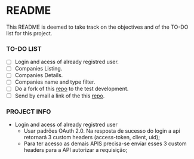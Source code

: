 # README #

This README is deemed to take track on the objectives and of the TO-DO list for this project.

### TO-DO LIST ###

* [ ] Login and acess of already registred user.
* [ ] Companies Listing.
* [ ] Companies Details.
* [ ] Companies name and type filter.
* [ ] Do a fork of this [repo](https://bitbucket.org/ioasys/empresas-web/src/master/) to the test development.
* [ ] Send by email a link of the this [repo](https://bitbucket.org/pepeyen/empresas-web/src/master/).

### PROJECT INFO ###

* Login and acess of already registred user
	* Usar padrões OAuth 2.0. Na resposta de sucesso do login a api retornará 3 custom headers (access-token, client, uid);
	* Para ter acesso as demais APIS precisa-se enviar esses 3 custom headers para a API autorizar a requisição;
